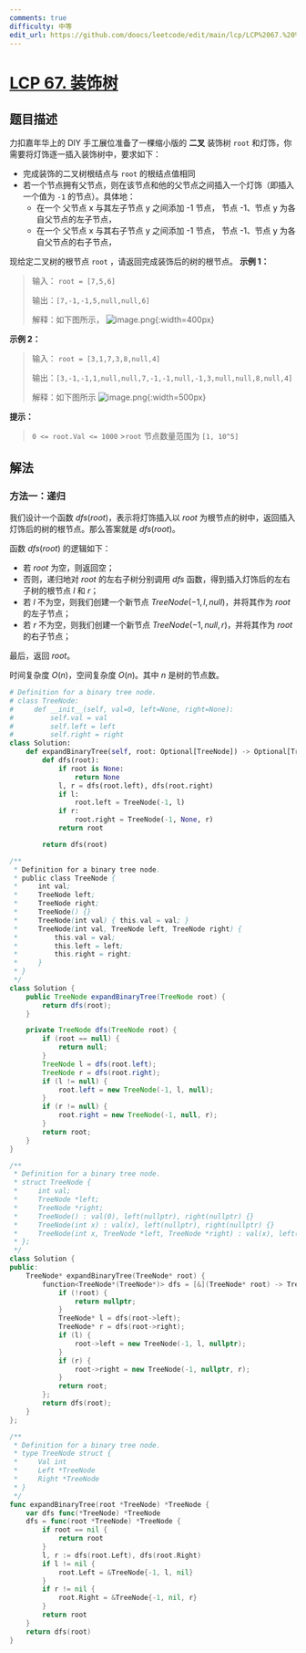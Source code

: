 ```yaml
---
comments: true
difficulty: 中等
edit_url: https://github.com/doocs/leetcode/edit/main/lcp/LCP%2067.%20%E8%A3%85%E9%A5%B0%E6%A0%91/README.md
---
```


<!-- problem:start -->

# [LCP 67. 装饰树](https://leetcode.cn/problems/KnLfVT)

## 题目描述

<!-- description:start -->

力扣嘉年华上的 DIY 手工展位准备了一棵缩小版的 **二叉** 装饰树 `root` 和灯饰，你需要将灯饰逐一插入装饰树中，要求如下：

-   完成装饰的二叉树根结点与 `root` 的根结点值相同
-   若一个节点拥有父节点，则在该节点和他的父节点之间插入一个灯饰（即插入一个值为 `-1` 的节点）。具体地：
    -   在一个 父节点 x 与其左子节点 y 之间添加 -1 节点， 节点 -1、节点 y 为各自父节点的左子节点，
    -   在一个 父节点 x 与其右子节点 y 之间添加 -1 节点， 节点 -1、节点 y 为各自父节点的右子节点，

现给定二叉树的根节点 `root` ，请返回完成装饰后的树的根节点。
**示例 1：**

> 输入：
> `root = [7,5,6]`
>
> 输出：`[7,-1,-1,5,null,null,6]`
>
> 解释：如下图所示，
> ![image.png](https://fastly.jsdelivr.net/gh/doocs/leetcode@main/lcp/LCP%2067.%20%E8%A3%85%E9%A5%B0%E6%A0%91/images/1663575757-yRLGaq-image.png){:width=400px}

**示例 2：**

> 输入：
> `root = [3,1,7,3,8,null,4]`
>
> 输出：`[3,-1,-1,1,null,null,7,-1,-1,null,-1,3,null,null,8,null,4]`
>
> 解释：如下图所示
> ![image.png](https://fastly.jsdelivr.net/gh/doocs/leetcode@main/lcp/LCP%2067.%20%E8%A3%85%E9%A5%B0%E6%A0%91/images/1663577920-sjrAYH-image.png){:width=500px}

**提示：**

> `0 <= root.Val <= 1000` >`root` 节点数量范围为 `[1, 10^5]`

<!-- description:end -->

## 解法

<!-- solution:start -->

### 方法一：递归

我们设计一个函数 $dfs(root)$，表示将灯饰插入以 $root$ 为根节点的树中，返回插入灯饰后的树的根节点。那么答案就是 $dfs(root)$。

函数 $dfs(root)$ 的逻辑如下：

-   若 $root$ 为空，则返回空；
-   否则，递归地对 $root$ 的左右子树分别调用 $dfs$ 函数，得到插入灯饰后的左右子树的根节点 $l$ 和 $r$；
-   若 $l$ 不为空，则我们创建一个新节点 $TreeNode(-1, l, null)$，并将其作为 $root$ 的左子节点；
-   若 $r$ 不为空，则我们创建一个新节点 $TreeNode(-1, null, r)$，并将其作为 $root$ 的右子节点；

最后，返回 $root$。

时间复杂度 $O(n)$，空间复杂度 $O(n)$。其中 $n$ 是树的节点数。

<!-- tabs:start -->

```python
# Definition for a binary tree node.
# class TreeNode:
#     def __init__(self, val=0, left=None, right=None):
#         self.val = val
#         self.left = left
#         self.right = right
class Solution:
    def expandBinaryTree(self, root: Optional[TreeNode]) -> Optional[TreeNode]:
        def dfs(root):
            if root is None:
                return None
            l, r = dfs(root.left), dfs(root.right)
            if l:
                root.left = TreeNode(-1, l)
            if r:
                root.right = TreeNode(-1, None, r)
            return root

        return dfs(root)
```

```java
/**
 * Definition for a binary tree node.
 * public class TreeNode {
 *     int val;
 *     TreeNode left;
 *     TreeNode right;
 *     TreeNode() {}
 *     TreeNode(int val) { this.val = val; }
 *     TreeNode(int val, TreeNode left, TreeNode right) {
 *         this.val = val;
 *         this.left = left;
 *         this.right = right;
 *     }
 * }
 */
class Solution {
    public TreeNode expandBinaryTree(TreeNode root) {
        return dfs(root);
    }

    private TreeNode dfs(TreeNode root) {
        if (root == null) {
            return null;
        }
        TreeNode l = dfs(root.left);
        TreeNode r = dfs(root.right);
        if (l != null) {
            root.left = new TreeNode(-1, l, null);
        }
        if (r != null) {
            root.right = new TreeNode(-1, null, r);
        }
        return root;
    }
}
```

```cpp
/**
 * Definition for a binary tree node.
 * struct TreeNode {
 *     int val;
 *     TreeNode *left;
 *     TreeNode *right;
 *     TreeNode() : val(0), left(nullptr), right(nullptr) {}
 *     TreeNode(int x) : val(x), left(nullptr), right(nullptr) {}
 *     TreeNode(int x, TreeNode *left, TreeNode *right) : val(x), left(left), right(right) {}
 * };
 */
class Solution {
public:
    TreeNode* expandBinaryTree(TreeNode* root) {
        function<TreeNode*(TreeNode*)> dfs = [&](TreeNode* root) -> TreeNode* {
            if (!root) {
                return nullptr;
            }
            TreeNode* l = dfs(root->left);
            TreeNode* r = dfs(root->right);
            if (l) {
                root->left = new TreeNode(-1, l, nullptr);
            }
            if (r) {
                root->right = new TreeNode(-1, nullptr, r);
            }
            return root;
        };
        return dfs(root);
    }
};
```

```go
/**
 * Definition for a binary tree node.
 * type TreeNode struct {
 *     Val int
 *     Left *TreeNode
 *     Right *TreeNode
 * }
 */
func expandBinaryTree(root *TreeNode) *TreeNode {
	var dfs func(*TreeNode) *TreeNode
	dfs = func(root *TreeNode) *TreeNode {
		if root == nil {
			return root
		}
		l, r := dfs(root.Left), dfs(root.Right)
		if l != nil {
			root.Left = &TreeNode{-1, l, nil}
		}
		if r != nil {
			root.Right = &TreeNode{-1, nil, r}
		}
		return root
	}
	return dfs(root)
}
```

<!-- tabs:end -->

<!-- solution:end -->

<!-- problem:end -->
